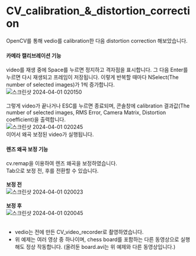 # CV_calibration_&_distortion_correction
OpenCV를 통해 vedio를 calibration한 다음 distortion correction 해보았습니다.

#### 카메라 캘리브레이션 기능
video를 재생 중에 Space를 누르면 정지하고 격자점을 표시합니다. 그 다음 Enter를 누르면 다시 재생되고 프레임이 저장됩니다. 이렇게 반복할 때마다 NSelect(The number of selected images)가 1씩 증가합니다. <br>
![스크린샷 2024-04-01 020150](https://github.com/JisubShim/CV_Practice/assets/118372554/22ba53b0-d1e4-4ede-ac16-bd4e0167bee4)
<br>
<br>
그렇게 video가 끝나거나 ESC를 누르면 종료되며, 콘솔창에 calibration 결과값(The number of selected images, RMS Error, Camera Matrix, Distortion coefficient)을 출력합니다.
<br>
![스크린샷 2024-04-01 020245](https://github.com/JisubShim/CV_Practice/assets/118372554/74b9efb5-4e01-4d45-881c-c0df4af0eb6b)
<br>
이어서 왜곡 보정된 video가 실행됩니다.
<br>
#### 렌즈 왜곡 보정 기능
cv.remap을 이용하여 렌즈 왜곡을 보정하였습니다. <br>
Tab으로 보정 전, 후를 전환할 수 있습니다.
<br>
<br>
**보정 전**
<br>
![스크린샷 2024-04-01 020023](https://github.com/JisubShim/CV_Practice/assets/118372554/55feea41-c220-4c6c-bd63-ce46729902cb)
<br>
<br>
**보정 후**
<br>
![스크린샷 2024-04-01 020045](https://github.com/JisubShim/CV_Practice/assets/118372554/d13761e1-a6c9-4b59-8acb-750d14452acf)
<br>
<br>
- vedio는 전에 만든 CV_video_recorder로 촬영하였습니다.
- 위 예제는 여러 영상 중 하나이며, chess board를 포함하는 다른 동영상으로 실행해도 정상 작동합니다. (올려둔 board.avi는 위 예제와 다른 동영상입니다.)
